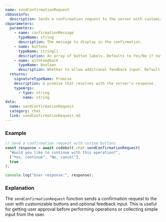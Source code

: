```yaml
---
name: sendConfirmationRequest
cbbaseinfo:
  description: Sends a confirmation request to the server with customizable buttons.
cbparameters:
  parameters:
    - name: confirmationMessage
      typeName: string
      description: The message to display in the confirmation.
    - name: buttons
      typeName: string[]
      description: An array of button labels. Defaults to Yes/No if not specified.
    - name: withFeedback
      typeName: boolean
      description: Whether to allow additional feedback input. Default is false.
  returns:
    signatureTypeName: Promise
    description: A promise that resolves with the server's response.
    typeArgs:
      - type: string
        name: string
data:
  name: sendConfirmationRequest
  category: chat
  link: sendConfirmationRequest.md
---
```

<CBBaseInfo/> 
<CBParameters/>

### Example

```js
// Send a confirmation request with custom buttons
const response = await codebolt.chat.sendConfirmationRequest(
  "Would you like to continue with this operation?",
  ["Yes, continue", "No, cancel"],
  true
);

console.log("User response:", response);
```

### Explanation

The `sendConfirmationRequest` function sends a confirmation request to the user with customizable buttons and optional feedback input. This is useful for getting user approval before performing operations or collecting simple input from the user. 